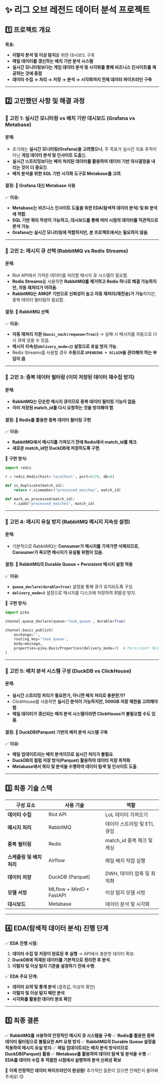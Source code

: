 # ✨ **리그 오브 레전드 데이터 분석 프로젝트**

## **1️⃣ 프로젝트 개요**
**목표:**
- **이탈자 분석 및 이상 탐지**를 위한 대시보드 구축
- **매일 데이터를 갱신하는 배치 기반 분석 시스템**
- **실시간 모니터링보다는 게임 데이터 분석 및 시각화를 통해 비즈니스 인사이트를 제공하는 것에 중점**
- **데이터 수집 → 처리 → 저장 → 분석 → 시각화까지 전체 데이터 파이프라인 구축**

---

## **2️⃣ 고민했던 사항 및 해결 과정**

### **🔹 고민 1: 실시간 모니터링 vs 배치 기반 대시보드 (Grafana vs Metabase)**
#### **문제:**
- 초기에는 **실시간 모니터링(Grafana)을 고려했으나**, 주 목표가 실시간 지표 추적이 아닌 **게임 데이터 분석 및 인사이트 도출**임.
- **실시간 스트리밍보다는 배치 처리된 데이터를 활용하여 데이터 기반 의사결정을 내리는 것이 더 중요**함.
- **배치 분석을 위한 SQL 기반 시각화 도구로 Metabase를 고려**.

#### **결정:** 🚀 **Grafana 대신 Metabase 사용**
✅ **이유:**
- **Metabase는 비즈니스 인사이트 도출을 위한 EDA(탐색적 데이터 분석) 및 BI 분석에 적합**.
- **SQL 기반 쿼리 작성이 가능하고, 대시보드를 통해 여러 시점의 데이터를 직관적으로 분석 가능**.
- **Grafana는 실시간 모니터링에 적합하지만, 본 프로젝트에서는 필요하지 않음**.

---

### **🔹 고민 2: 메시지 큐 선택 (RabbitMQ vs Redis Streams)**
#### **문제:**
- Riot API에서 가져온 데이터를 처리할 메시지 큐 시스템이 필요함.
- **Redis Streams**를 사용하면 **RabbitMQ를 제거하고 Redis 하나로 해결 가능하지만, 자동 재처리가 어려움**.
- **RabbitMQ는 AMQP 기반으로 신뢰성이 높고 자동 재처리(재전송)가 가능**하지만, 중복 데이터 필터링이 필요함.

#### **결정:** 🚀 **RabbitMQ 선택**
✅ **이유:**
- **자동 재처리 지원 (`basic_nack(requeue=True)`)** → 실패 시 메시지를 자동으로 다시 큐에 넣을 수 있음.
- **메시지 지속성(`delivery_mode=2`) 설정으로 유실 방지 가능**.
- Redis Streams를 사용할 경우 **수동으로 `XPENDING + XCLAIM`을 관리해야 하는 부담이 큼**.

---

### **🔹 고민 3: 중복 데이터 필터링 (이미 저장된 데이터 재수집 방지)**
#### **문제:**
- **RabbitMQ는 단순한 메시지 큐이므로 중복 데이터 필터링 기능이 없음**.
- **이미 저장된 match_id를 다시 요청하는 것을 방지해야 함**.

#### **결정:** 🚀 **Redis를 활용한 중복 데이터 필터링 구현**
✅ **이유:**
- **RabbitMQ에서 메시지를 가져오기 전에 Redis에서 match_id를 체크**.
- **새로운 match_id만 DuckDB에 저장하도록 구현**.

📌 **구현 방식:**
```python
import redis

r = redis.Redis(host='localhost', port=6379, db=0)

def is_duplicate(match_id):
    return r.sismember("processed_matches", match_id)

def mark_as_processed(match_id):
    r.sadd("processed_matches", match_id)
```

---

### **🔹 고민 4: 메시지 유실 방지 (RabbitMQ 메시지 지속성 설정)**
#### **문제:**
- 기본적으로 RabbitMQ는 **Consumer가 메시지를 가져가면 삭제되므로, Consumer가 죽으면 메시지가 유실될 위험이 있음**.

#### **결정:** 🚀 **RabbitMQ의 Durable Queue + Persistent 메시지 설정 적용**
✅ **이유:**
- **`queue_declare(durable=True)`** 설정을 통해 큐가 유지되도록 구성.
- **`delivery_mode=2`** 설정으로 메시지를 디스크에 저장하여 휘발성 방지.

📌 **구현 방식:**
```python
import pika

channel.queue_declare(queue='task_queue', durable=True)

channel.basic_publish(
    exchange='',
    routing_key='task_queue',
    body=message,
    properties=pika.BasicProperties(delivery_mode=2)  # Persistent 메시지 설정
)
```

---

### **🔹 고민 5: 배치 분석 시스템 구성 (DuckDB vs ClickHouse)**
#### **문제:**
- **실시간 스트리밍 처리가 필요한가, 아니면 배치 처리로 충분한가?**
- ClickHouse를 사용하면 **실시간 분석이 가능하지만, 500GB 저장 제한을 고려해야 함**.
- **매일 데이터가 갱신되는 배치 분석 시스템이라면 ClickHouse가 불필요할 수도 있음**.

#### **결정:** 🚀 **DuckDB(Parquet) 기반의 배치 분석 시스템 구축**
✅ **이유:**
- **매일 업데이트되는 배치 분석이므로 실시간 처리가 불필요**.
- **DuckDB의 컬럼 저장 방식(Parquet) 활용하여 데이터 저장 최적화**.
- **Metabase에서 쿼리 및 분석을 수행하여 데이터 탐색 및 인사이트 도출**.

---

## **3️⃣ 최종 기술 스택**

| 구성 요소 | 사용 기술 | 역할 |
|------------|------------|----------------------------|
| **데이터 수집** | Riot API | LoL 데이터 가져오기 |
| **메시지 처리** | RabbitMQ | 데이터 스트리밍 및 ETL 큐잉 |
| **중복 필터링** | Redis | match_id 중복 체크 및 캐싱 |
| **스케줄링 및 배치 처리** | Airflow | 매일 배치 작업 실행 |
| **데이터 저장** | DuckDB (Parquet) | DWH, 데이터 압축 및 최적화 |
| **모델 서빙** | MLflow + MinIO + FastAPI | 이상 탐지 모델 서빙 |
| **대시보드** | Metabase | 데이터 분석 및 시각화 |

---

## **4️⃣ EDA(탐색적 데이터 분석) 진행 단계**
✅ **EDA 진행 시점:**
1. **데이터 수집 및 저장이 완료된 후 실행** → API에서 충분한 데이터 확보.
2. **DuckDB에 적재된 데이터를 기본적으로 정리한 후 분석**.
3. **이탈자 및 이상 탐지 기준을 설정하기 전에 수행**.

✅ **EDA 주요 단계:**
- **데이터 요약 및 통계 분석** (결측값, 이상치 확인)
- **이탈자 및 이상 탐지 패턴 분석**
- **시각화를 활용한 데이터 분포 확인**

---

## **5️⃣ 최종 결론**
✅ **RabbitMQ를 사용하여 안정적인 메시지 큐 시스템을 구축**
✅ **Redis를 활용한 중복 데이터 필터링으로 불필요한 API 요청 방지**
✅ **RabbitMQ의 Durable Queue 설정을 적용하여 메시지 유실 방지**
✅ **매일 업데이트되는 배치 분석 방식이므로 DuckDB(Parquet) 활용**
✅ **Metabase를 활용하여 데이터 탐색 및 분석을 수행**
✅ **EDA를 데이터 수집 후 적절한 시점에서 실행하여 분석 신뢰성 확보**

🚀 **이제 안정적인 데이터 파이프라인이 완성됨!** 추가적인 질문이 있으면 언제든지 물어봐 주세요! 😊

